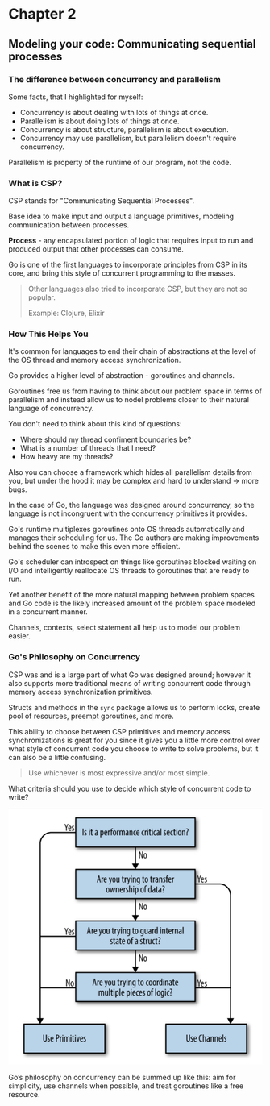 # Chapter 2

## Modeling your code: Communicating sequential processes

### The difference between concurrency and parallelism

Some facts, that I highlighted for myself:

- Concurrency is about dealing with lots of things at once.
- Parallelism is about doing lots of things at once.
- Concurrency is about structure, parallelism is about execution.
- Concurrency may use parallelism, but parallelism doesn't require concurrency.

Parallelism is property of the runtime of our program, not the code.

### What is CSP?

CSP stands for "Communicating Sequential Processes".

Base idea to make input and output a language primitives, modeling communication between processes.

**Process** - any encapsulated portion of logic that requires input to run and produced
output that other processes can consume.

Go is one of the first languages to incorporate principles from CSP in its
core, and bring this style of concurrent programming to the masses.

> Other languages also tried to incorporate CSP, but they are not so popular.
>
> Example: Clojure, Elixir

### How This Helps You 

It's common for languages to end their chain of abstractions at the level of 
the OS thread and memory access synchronization.

Go provides a higher level of abstraction - goroutines and channels.

Goroutines free us from having to think about our problem space in terms of parallelism 
and instead allow us to nodel problems closer to their natural language of concurrency.

You don't need to think about this kind of questions:

- Where should my thread confiment boundaries be?
- What is a number of threads that I need?
- How heavy are my threads?

Also you can choose a framework which hides all parallelism details from you, but
under the hood it may be complex and hard to understand -> more bugs.

In the case of Go, the language was designed around concurrency, so the language is not incongruent with the concurrency primitives it provides.

Go's runtime multiplexes goroutines onto OS threads automatically and manages
their scheduling for us. The Go authors are making improvements behind the scenes
to make this even more efficient.

Go's scheduler can introspect on things like goroutines blocked waiting on I/O
and intelligently reallocate OS threads to goroutines that are ready to run.

Yet another benefit of the more natural mapping between problem spaces and Go code is the likely increased amount of the problem space modeled in a concurrent manner.

Channels, contexts, select statement all help us to model our problem easier.

### Go's Philosophy on Concurrency 

CSP was and is a large part of what Go was designed around; however it also 
supports more traditional means of writing concurrent code through memory access synchronization primitives.

Structs and methods in the `sync` package allows us to perform locks, create pool of resources, 
preempt goroutines, and more.

This ability to choose between CSP primitives and memory access synchronizations is great for you since it gives you a little more control over what style of concurrent code you choose to write to solve problems, but it can also be a little confusing.

> Use whichever is most expressive and/or most simple.

What criteria should you use to decide which style of concurrent code to write?

![](./docs/sync-vs-csp.png)

Go’s philosophy on concurrency can be summed up like this: aim for simplicity, use channels when possible, and treat goroutines like a free resource.

